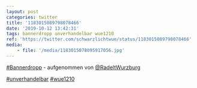```yaml
---
layout: post
categories: twitter
title: '1183015089798078466'
date: '2019-10-12 13:42:31'
tags: bannerdropp unverhandelbar wue1210
ref: 'https://twitter.com/schwarzlichtwue/status/1183015089798078466'
media:
    - file: '/media/1183015078095917056.jpg'
---
```

[#Bannerdropp](/t/bannerdropp) - aufgenommen von [@RadeltWurzburg](https://twitter.com/RadeltWurzburg) 

[#unverhandelbar](/t/unverhandelbar) [#wue1210](/t/wue1210)  